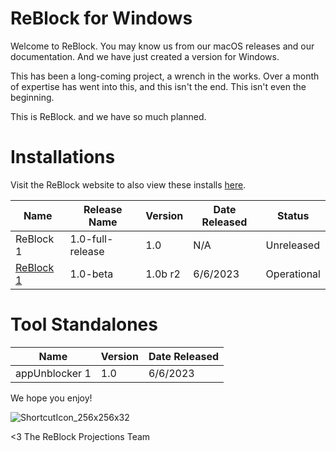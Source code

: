 # ReBlock for Windows

Welcome to ReBlock. You may know us from our macOS releases and our documentation. And we have just created a version for Windows.

This has been a long-coming project, a wrench in the works. Over a month of expertise has went into this, and this isn't the end. This isn't even the beginning. 

This is ReBlock. and we have so much planned.

# Installations

Visit the ReBlock website to also view these installs [here](https://www.sites.google.com/reblock/install/versions).

| Name | Release Name | Version | Date Released | Status |
| --- | --- | --- | --- | --- |
| ReBlock 1 | 1.0-full-release | 1.0 | N/A | Unreleased |
| [ReBlock 1](https://www.github.com/yourworstnightmare1/ReBlock-for-Windows/raw/main/ReBlockWin_1.0b_build2.zip) | 1.0-beta | 1.0b r2 | 6/6/2023 | Operational |

# Tool Standalones

| Name | Version | Date Released |
| --- | --- | --- |
| appUnblocker 1 | 1.0 | 6/6/2023 |

We hope you enjoy!

![ShortcutIcon_256x256x32](https://github.com/yourworstnightmare1/ReBlock-for-Windows/assets/134671973/0bc406e2-cd8e-4f60-b326-dc3b9a63fae9)


<3 The ReBlock Projections Team
